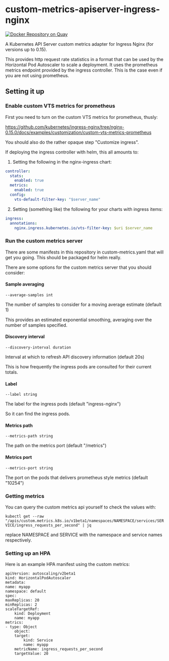 # custom-metrics-apiserver-ingress-nginx

[![Docker Repository on Quay](https://quay.io/repository/isotoma/custom-metrics-apiserver-ingress-nginx/status "Docker Repository on Quay")](https://quay.io/repository/isotoma/custom-metrics-apiserver-ingress-nginx)

A Kubernetes API Server custom metrics adapter for Ingress Nginx (for versions up to 0.15).

This provides http request rate statistics in a format that can be used by the Horizontal Pod Autoscaler to scale a deployment. It uses the prometheus metrics endpoint provided by the ingress controller. This is the case even if you are not using prometheus.

## Setting it up

### Enable custom VTS metrics for prometheus

First you need to turn on the custom VTS metrics for prometheus, thusly:

https://github.com/kubernetes/ingress-nginx/tree/nginx-0.15.0/docs/examples/customization/custom-vts-metrics-prometheus

You should also do the rather opaque step "Customize ingress".

If deploying the ingress controller with helm, this all amounts to:

1. Setting the following in the nginx-ingress chart:
```yaml
controller:
  stats:
    enabled: true
  metrics:
    enabled: true
  config:
    vts-default-filter-key: "$server_name"
```
2. Setting (something like) the following for your charts with ingress items:
```yaml
ingress:
  annotations:
    nginx.ingress.kubernetes.io/vts-filter-key: $uri $server_name
```

### Run the custom metrics server

There are some manifests in this repository in custom-metrics.yaml that will get you going. This should be packaged for helm really.

There are some options for the custom metrics server that you should consider:

#### Sample averaging

`--average-samples int`
    
The number of samples to consider for a moving average estimate (default 1)

This provides an estimated exponential smoothing, averaging over the number of samples specified.

#### Discovery interval

`--discovery-interval duration`

Interval at which to refresh API discovery information (default 20s)

This is how frequently the ingress pods are consulted for their current totals.

#### Label

`--label string`

The label for the ingress pods (default "ingress-nginx")

So it can find the ingress pods.

#### Metrics path

`--metrics-path string`

The path on the metrics port (default "/metrics")

#### Metrics port

`--metrics-port string`

The port on the pods that delivers prometheus style metrics (default "10254")

### Getting metrics

You can query the custom metrics api yourself to check the values with:

`kubectl get --raw "/apis/custom.metrics.k8s.io/v1beta1/namespaces/NAMESPACE/services/SERVICE/ingress_requests_per_second" | jq`

replace NAMESPACE and SERVICE with the namespace and service names respectively.

### Setting up an HPA

Here is an example HPA manifest using the custom metrics:

    apiVersion: autoscaling/v2beta1
    kind: HorizontalPodAutoscaler
    metadata:
    name: myapp
    namespace: default
    spec:
    maxReplicas: 20
    minReplicas: 2
    scaleTargetRef:
        kind: Deployment
        name: myapp
    metrics:
    - type: Object
        object:
        target:
            kind: Service
            name: myapp
        metricName: ingress_requests_per_second
        targetValue: 20

